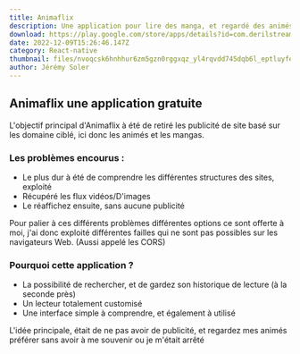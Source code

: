```yaml
---
title: Animaflix
description: Une application pour lire des manga, et regardé des animés
download: https://play.google.com/store/apps/details?id=com.derilstream&hl=fr
date: 2022-12-09T15:26:46.147Z
category: React-native
thumbnail: files/nvoqcsk6hnhhur6zm5gzn0rggxqz_yl4rqvdd745dqb6l_eptluyfenbw5gaq2j76pe.png
author: Jérémy Soler
---
```

## A﻿nimaflix une application gratuite

L'objectif principal d'A﻿nimaflix à été de retiré les publicité de site basé sur les domaine ciblé, ici donc les animés et les mangas.

### Les problèmes encourus :

* Le plus dur à été de comprendre les différentes structures des sites, exploité 
* Récupéré les flux vidéos/D'images
* Le réaffichez ensuite, sans aucune publicité

Pour palier à ces différents problèmes différentes options ce sont offerte à moi, j'ai donc exploité différentes failles qui ne sont pas possibles sur les navigateurs Web. (Aussi appelé les CORS)

### Pourquoi cette application ?

* La possibilité de rechercher, et de gardez son historique de lecture (à la seconde près)
* Un lecteur totalement customisé
* Une interface simple à comprendre, et également à utilisé

L'idée principale, était de ne pas avoir de publicité, et regardez mes animés préférer sans avoir à me souvenir ou je m'était arrêté